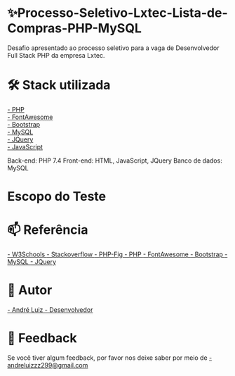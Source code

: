 # ✨Processo-Seletivo-Lxtec-Lista-de-Compras-PHP-MySQL
Desafio apresentado ao processo seletivo para a vaga de Desenvolvedor Full Stack PHP da empresa Lxtec.
# 🛠 Stack utilizada
<a href="https://www.php.net/docs.php">- PHP <a></br>
<a href="https://fontawesome.com/">- FontAwesome <a></br>
<a href="https://getbootstrap.com/">- Bootstrap <a></br>
<a href="https://www.mysql.com/">- MySQL <a></br>
<a href="https://jquery.com/">- JQuery <a></br>
<a href="https://www.javascript.com/">- JavaScript <a></br>



Back-end: PHP 7.4
Front-end: HTML, JavaScript, JQuery
Banco de dados: MySQL

# Escopo do Teste

# 📫 Referência
<a href="https://www.w3schools.com/">- W3Schools <a>
<a href="https://pt.stackoverflow.com/">- Stackoverflow <a>
<a href="https://www.php-fig.org/">- PHP-Fig <a>
<a href="https://www.php.net/docs.php">- PHP <a>
<a href="https://fontawesome.com/">- FontAwesome <a>
<a href="https://getbootstrap.com/">- Bootstrap <a>
<a href="https://www.mysql.com/">- MySQL <a>
<a href="https://jquery.com/">- JQuery <a>
# 🧠 Autor
<a href="https://github.com/andredeve">- André Luiz - Desenvolvedor <a> 
# 💬 Feedback
Se você tiver algum feedback, por favor nos deixe saber por meio de <a href="">- andreluizzz299@gmail.com<a>  
